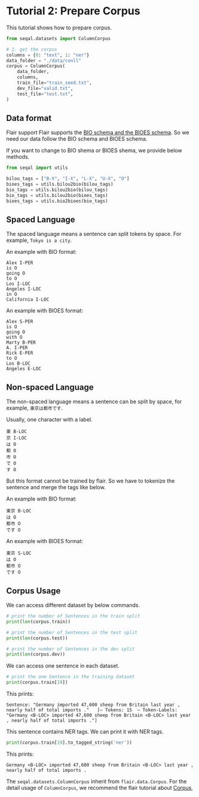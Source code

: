 # Tutorial 2: Prepare Corpus

This tutorial shows how to prepare corpus.

```python
from seqal.datasets import ColumnCorpus

# 1. get the corpus
columns = {0: "text", 1: "ner"}
data_folder = "./data/conll"
corpus = ColumnCorpus(
    data_folder,
    columns,
    train_file="train_seed.txt",
    dev_file="valid.txt",
    test_file="test.txt",
)
```

## Data format

Flair support Flair supports the [BIO schema and the BIOES schema](https://en.wikipedia.org/wiki/Inside–outside–beginning_(tagging)). So we need our data follow the BIO schema and BIOES schema.

If you want to change to BIO shema or BIOES shema, we provide below methods.

```python
from seqal import utils

bilou_tags = ["B-X", "I-X", "L-X", "U-X", "O"]
bioes_tags = utils.bilou2bio(bilou_tags)
bio_tags = utils.bilou2bio(bilou_tags)
bio_tags = utils.bilou2bio(bioes_tags)
bioes_tags = utils.bio2bioes(bio_tags)
```

## Spaced Language

The spaced language means a sentence can split tokens by space. For example, `Tokyo is a city`.

An example with BIO format:

```
Alex I-PER
is O
going O
to O
Los I-LOC
Angeles I-LOC
in O
California I-LOC
```

An example with BIOES format:

```
Alex S-PER
is O
going O
with O
Marty B-PER
A. I-PER
Rick E-PER
to O
Los B-LOC
Angeles E-LOC
```

## Non-spaced Language

The non-spaced language means a sentence can be split by space, for example, `東京は都市です`.

Usually, one character with a label.

```
東 B-LOC
京 I-LOC
は O
都 O
市 O
で O
す O
```

But this format cannot be trained by flair. So we have to tokenize the sentence and merge the tags like below.

An example with BIO format:

```
東京 B-LOC
は O
都市 O
です O
```

An example with BIOES format:

```
東京 S-LOC
は O
都市 O
です O
```

## Corpus Usage

We can access different dataset by below commands.


```python
# print the number of Sentences in the train split
print(len(corpus.train))

# print the number of Sentences in the test split
print(len(corpus.test))

# print the number of Sentences in the dev split
print(len(corpus.dev))
```

We can access one sentence in each dataset.
```python
# print the one Sentence in the training dataset
print(corpus.train[19])
```

This prints:
```
Sentence: "Germany imported 47,600 sheep from Britain last year , nearly half of total imports ."   [− Tokens: 15  − Token-Labels: "Germany <B-LOC> imported 47,600 sheep from Britain <B-LOC> last year , nearly half of total imports ."]
 ```

This sentence contains NER tags. We can print it with NER tags.

```python
print(corpus.train[19].to_tagged_string('ner'))
```

This prints:

```
Germany <B-LOC> imported 47,600 sheep from Britain <B-LOC> last year , nearly half of total imports .
```

The `seqal.datasets.ColumnCorpus` inherit from `flair.data.Corpus`. For the detail usage of `ColumnCorpus`, we recommend the flair tutorial about [Corpus](https://github.com/flairNLP/flair/blob/v0.10/resources/docs/TUTORIAL_6_CORPUS.md), 